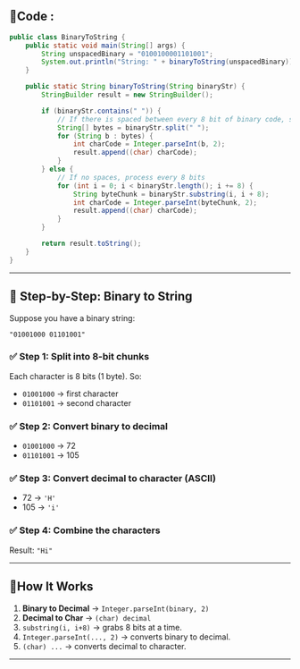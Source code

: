 ## 🔹Code :

```java
public class BinaryToString {
    public static void main(String[] args) {
        String unspacedBinary = "0100100001101001";
        System.out.println("String: " + binaryToString(unspacedBinary));
    }

    public static String binaryToString(String binaryStr) {
        StringBuilder result = new StringBuilder();

        if (binaryStr.contains(" ")) {
            // If there is spaced between every 8 bit of binary code, split by spaces
            String[] bytes = binaryStr.split(" ");
            for (String b : bytes) {
                int charCode = Integer.parseInt(b, 2);
                result.append((char) charCode);
            }
        } else {
            // If no spaces, process every 8 bits
            for (int i = 0; i < binaryStr.length(); i += 8) {
                String byteChunk = binaryStr.substring(i, i + 8);
                int charCode = Integer.parseInt(byteChunk, 2);
                result.append((char) charCode);
            }
        }

        return result.toString();
    }
}
```

---

## 🔹 Step-by-Step: Binary to String

Suppose you have a binary string:

```
"01001000 01101001"
```

### ✅ Step 1: Split into 8-bit chunks

Each character is 8 bits (1 byte). So:

* `01001000` → first character
* `01101001` → second character

### ✅ Step 2: Convert binary to decimal

* `01001000` → 72
* `01101001` → 105

### ✅ Step 3: Convert decimal to character (ASCII)

* 72 → `'H'`
* 105 → `'i'`

### ✅ Step 4: Combine the characters

Result: `"Hi"`

---

## 🔹How It Works

1. **Binary to Decimal** → `Integer.parseInt(binary, 2)`
2. **Decimal to Char** → `(char) decimal`
3. `substring(i, i+8)` → grabs 8 bits at a time.
4. `Integer.parseInt(..., 2)` → converts binary to decimal.
5. `(char) ...` → converts decimal to character.

---
